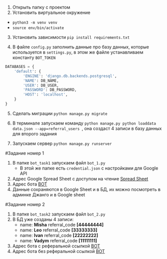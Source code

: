 1. Открыть папку с проектом
2. Установить виртуальное окружение 
- ```python3 -m venv venv```
- ```source env/bin/activate```
3. Установить зависимости ```pip install requirements.txt```
   

4. В файле ```config.py``` заполнить данные про базу данных, которые используется в ```settings.py```, в этом же файле устанавливаем константу ```BOT_TOKEN```
```python
DATABASES = {
    'default': {
        'ENGINE': 'django.db.backends.postgresql',
        'NAME': DB_NAME,
        'USER': DB_USER,
        'PASSWORD': DB_PASSWORD,
        'HOST': 'localhost',
    }
}
```
5. Сделать миграции ```python manage.py migrate```
   

6. В терминале запускаем команду ```python manage.py python loaddata data.json --app=referral_users ```, она создаст 4 записи в базу данных для второго задания

7. Запускаем сервер ```python manage.py runserver```

#Задание номер 1
1. В папке ```bot_task1``` запускаем файл ``` bot_1.py ```
   + В этой же папке есть ```credential.json``` с настройками для Google API 
2. Адрес Google Spread Sheet с доступом на чтение 
[Spread Sheet](https://docs.google.com/spreadsheets/d/1n_ar9Y1mS1OnZRekQ45MswV5HH6T4IhLZLE9IV2r-Vk/edit?usp=sharing)
3. Адрес бота [BOT](https://t.me/alpha_bots_form_bot)
4. Данные сохраняются в Google Sheet и в БД, их можно посмотреть в админке Джанго и в Google sheet

#Задание номер 2
1. В папке ```bot_task2``` запускаем файл ``` bot_2.py ```
2. В БД уже созданы 4 записи:
    * name: **Misha** referral_code **[44444444]**
    + name: **Leo**	referral_code **[33333333]**
    + name: **Ivan**	referral_code **[22222222]**
    + name: **Vadym**	referral_code **[11111111]**
3. Адрес бота с реферальной ссылкой [BOT](https://t.me/alpha_bots_test_bot?start=11111111) 
4. Адрес бота без реферальной ссылкой [BOT](https://t.me/alpha_bots_test_bot) 